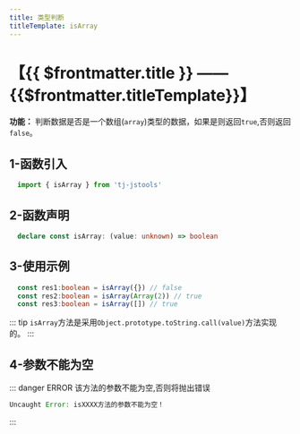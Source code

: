 ```yaml
---
title: 类型判断
titleTemplate: isArray
---
```


# 【{{ $frontmatter.title }} —— {{$frontmatter.titleTemplate}}】

**功能：** 判断数据是否是一个数组(`array`)类型的数据，如果是则返回`true`,否则返回`false`。

## 1-函数引入

```js 
  import { isArray } from 'tj-jstools'
```
## 2-函数声明

```ts 
  declare const isArray: (value: unknown) => boolean
```

## 3-使用示例

```ts 
  const res1:boolean = isArray({}) // false
  const res2:boolean = isArray(Array(2)) // true
  const res3:boolean = isArray([]) // true
```
::: tip
`isArray`方法是采用`Object.prototype.toString.call(value)`方法实现的。
:::
## 4-参数不能为空

::: danger ERROR
该方法的参数不能为空,否则将抛出错误

```js
Uncaught Error: isXXXX方法的参数不能为空！
```
:::